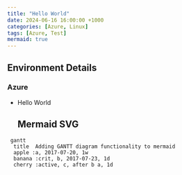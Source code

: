 ```yaml
---
title: "Hello World"
date: 2024-06-16 16:00:00 +1000
categories: [Azure, Linux]
tags: [Azure, Test]
mermaid: true
---
```


## Environment Details

### Azure
- Hello World

  ## Mermaid SVG

```mermaid
 gantt
  title  Adding GANTT diagram functionality to mermaid
  apple :a, 2017-07-20, 1w
  banana :crit, b, 2017-07-23, 1d
  cherry :active, c, after b a, 1d
```
